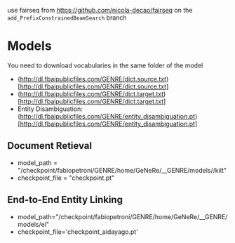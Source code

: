 use fairseq from https://github.com/nicola-decao/fairseq on the `add_PrefixConstrainedBeamSearch` branch

# Models
You need to download vocabularies in the same folder of the model 
- (http://dl.fbaipublicfiles.com/GENRE/dict.source.txt)[http://dl.fbaipublicfiles.com/GENRE/dict.source.txt]
- (http://dl.fbaipublicfiles.com/GENRE/dict.target.txt)[http://dl.fbaipublicfiles.com/GENRE/dict.target.txt]
- Entity Disambiguation: (http://dl.fbaipublicfiles.com/GENRE/entity_disambiguation.pt)[http://dl.fbaipublicfiles.com/GENRE/entity_disambiguation.pt]

## Document Retieval

- model_path = "/checkpoint/fabiopetroni/GENRE/home/GeNeRe/__GENRE/models//kilt"
- checkpoint_file = "checkpoint.pt"

## End-to-End Entity Linking

- model_path="/checkpoint/fabiopetroni/GENRE/home/GeNeRe/__GENRE/models/el"
- checkpoint_file='checkpoint_aidayago.pt'

